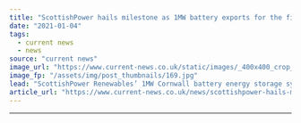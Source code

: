 ```yaml
---
title: "ScottishPower hails milestone as 1MW battery exports for the first time"
date: "2021-01-04"
tags: 
  - current news
  - news
source: "current news"
image_url: "https://www.current-news.co.uk/static/images/_400x400_crop_center-center/CarlandCross-wind-farm-and-battery-image-ScottishPower-Renewables.jpg"
image_fp: "/assets/img/post_thumbnails/169.jpg"
lead: "ScottishPower Renewables’ 1MW Cornwall battery energy storage system has exported electricity for the first time, marking a significant milestone for the company's pipeline."
article_url: "https://www.current-news.co.uk/news/scottishpower-hails-milestone-as-1mw-battery-exports-for-the-first-time?utm_source=rss-feeds&utm_medium=rss&utm_campaign=rss"
---
```


---
